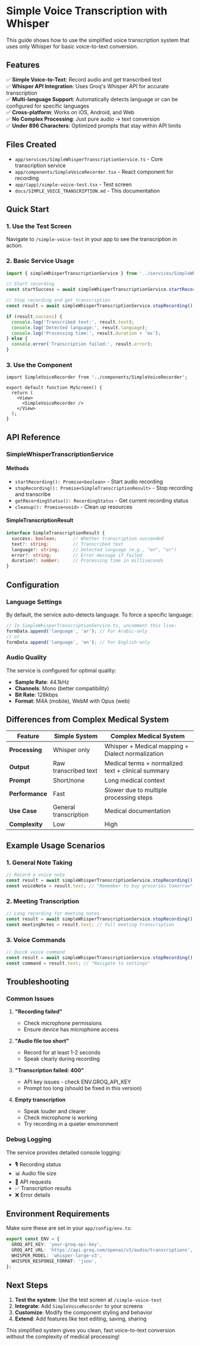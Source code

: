 # Simple Voice Transcription with Whisper

This guide shows how to use the simplified voice transcription system that uses only Whisper for basic voice-to-text conversion.

## Features

✅ **Simple Voice-to-Text**: Record audio and get transcribed text  
✅ **Whisper API Integration**: Uses Groq's Whisper API for accurate transcription  
✅ **Multi-language Support**: Automatically detects language or can be configured for specific languages  
✅ **Cross-platform**: Works on iOS, Android, and Web  
✅ **No Complex Processing**: Just pure audio → text conversion  
✅ **Under 896 Characters**: Optimized prompts that stay within API limits  

## Files Created

- `app/services/SimpleWhisperTranscriptionService.ts` - Core transcription service
- `app/components/SimpleVoiceRecorder.tsx` - React component for recording
- `app/(app)/simple-voice-test.tsx` - Test screen
- `docs/SIMPLE_VOICE_TRANSCRIPTION.md` - This documentation

## Quick Start

### 1. Use the Test Screen

Navigate to `/simple-voice-test` in your app to see the transcription in action.

### 2. Basic Service Usage

```typescript
import { simpleWhisperTranscriptionService } from '../services/SimpleWhisperTranscriptionService';

// Start recording
const startSuccess = await simpleWhisperTranscriptionService.startRecording();

// Stop recording and get transcription
const result = await simpleWhisperTranscriptionService.stopRecording();

if (result.success) {
  console.log('Transcribed text:', result.text);
  console.log('Detected language:', result.language);
  console.log('Processing time:', result.duration + 'ms');
} else {
  console.error('Transcription failed:', result.error);
}
```

### 3. Use the Component

```tsx
import SimpleVoiceRecorder from '../components/SimpleVoiceRecorder';

export default function MyScreen() {
  return (
    <View>
      <SimpleVoiceRecorder />
    </View>
  );
}
```

## API Reference

### SimpleWhisperTranscriptionService

#### Methods

- `startRecording(): Promise<boolean>` - Start audio recording
- `stopRecording(): Promise<SimpleTranscriptionResult>` - Stop recording and transcribe
- `getRecordingStatus(): RecordingStatus` - Get current recording status
- `cleanup(): Promise<void>` - Clean up resources

#### SimpleTranscriptionResult

```typescript
interface SimpleTranscriptionResult {
  success: boolean;      // Whether transcription succeeded
  text?: string;         // Transcribed text
  language?: string;     // Detected language (e.g., "en", "ar")
  error?: string;        // Error message if failed
  duration?: number;     // Processing time in milliseconds
}
```

## Configuration

### Language Settings

By default, the service auto-detects language. To force a specific language:

```typescript
// In SimpleWhisperTranscriptionService.ts, uncomment this line:
formData.append('language', 'ar'); // For Arabic-only
// or
formData.append('language', 'en'); // For English-only
```

### Audio Quality

The service is configured for optimal quality:
- **Sample Rate**: 44.1kHz
- **Channels**: Mono (better compatibility)
- **Bit Rate**: 128kbps
- **Format**: M4A (mobile), WebM with Opus (web)

## Differences from Complex Medical System

| Feature | Simple System | Complex Medical System |
|---------|---------------|------------------------|
| **Processing** | Whisper only | Whisper + Medical mapping + Dialect normalization |
| **Output** | Raw transcribed text | Medical terms + normalized text + clinical summary |
| **Prompt** | Short/none | Long medical context |
| **Performance** | Fast | Slower due to multiple processing steps |
| **Use Case** | General transcription | Medical documentation |
| **Complexity** | Low | High |

## Example Usage Scenarios

### 1. General Note Taking
```typescript
// Record a voice note
const result = await simpleWhisperTranscriptionService.stopRecording();
const voiceNote = result.text; // "Remember to buy groceries tomorrow"
```

### 2. Meeting Transcription
```typescript
// Long recording for meeting notes
const result = await simpleWhisperTranscriptionService.stopRecording();
const meetingNotes = result.text; // Full meeting transcription
```

### 3. Voice Commands
```typescript
// Quick voice command
const result = await simpleWhisperTranscriptionService.stopRecording();
const command = result.text; // "Navigate to settings"
```

## Troubleshooting

### Common Issues

1. **"Recording failed"**
   - Check microphone permissions
   - Ensure device has microphone access

2. **"Audio file too short"**
   - Record for at least 1-2 seconds
   - Speak clearly during recording

3. **"Transcription failed: 400"**
   - API key issues - check ENV.GROQ_API_KEY
   - Prompt too long (should be fixed in this version)

4. **Empty transcription**
   - Speak louder and clearer
   - Check microphone is working
   - Try recording in a quieter environment

### Debug Logging

The service provides detailed console logging:
- 🎙️ Recording status
- 📊 Audio file size
- 🚀 API requests
- ✅ Transcription results
- ❌ Error details

## Environment Requirements

Make sure these are set in your `app/config/env.ts`:

```typescript
export const ENV = {
  GROQ_API_KEY: 'your-groq-api-key',
  GROQ_API_URL: 'https://api.groq.com/openai/v1/audio/transcriptions',
  WHISPER_MODEL: 'whisper-large-v3',
  WHISPER_RESPONSE_FORMAT: 'json',
};
```

## Next Steps

1. **Test the system**: Use the test screen at `/simple-voice-test`
2. **Integrate**: Add `SimpleVoiceRecorder` to your screens
3. **Customize**: Modify the component styling and behavior
4. **Extend**: Add features like text editing, saving, sharing

This simplified system gives you clean, fast voice-to-text conversion without the complexity of medical processing! 